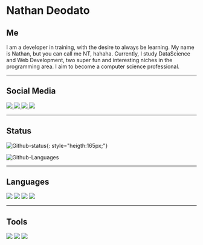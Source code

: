 # Nathan Deodato

## Me
<p>
    I am a developer in training, with the desire to always be learning. My name is Nathan, but you can call me NT, hahaha. Currently, I study DataScience and Web Development, two super fun and interesting niches in the programming area. I aim to become a computer science professional.
</p>

---

## Social Media
<p>

<a href="https://github.com/NathanDeodato">
<img src="https://img.shields.io/badge/GitHub-100000?style=for-the-badge&logo=github&logoColor=white">
</a>

<a href="https://t.me/Deodato_Nt">
<img src="https://img.shields.io/badge/Telegram-2CA5E0?style=for-the-badge&logo=telegram&logoColor=white">
</a>

<a href="https://twitter.com/DeodatoNat">
<img src="https://img.shields.io/badge/Twitter-1DA1F2?style=for-the-badge&logo=twitter&logoColor=white">
</a>

<a href="https://www.instagram.com/deodatont/">
<img src="https://img.shields.io/badge/Instagram-E4405F?style=for-the-badge&logo=instagram&logoColor=white">
</a>

</p>

---

## Status
![Github-status](https://github-readme-stats.vercel.app/api?username=NathanDeodato){: style="heigth:165px;"}

![Github-Languages](https://github-readme-stats.vercel.app/api/top-langs/?username=NathanDeodato&layout=compact)

---

## Languages
<p>
<img name="Python" src="https://img.shields.io/badge/Python-3776AB?style=for-the-badge&logo=python&logoColor=white">

<img name="Javascript" src="https://img.shields.io/badge/JavaScript-F7DF1E?style=for-the-badge&logo=javascript&logoColor=black">

<img name="HTML" src="https://img.shields.io/badge/HTML5-E34F26?style=for-the-badge&logo=html5&logoColor=white">

<img name="CSS" src="https://img.shields.io/badge/CSS3-1572B6?style=for-the-badge&logo=css3&logoColor=white">
</p>

---

## Tools
<p>
<img src="https://img.shields.io/badge/Microsoft_Office-D83B01?style=for-the-badge&logo=microsoft-office&logoColor=white">

<img src="https://img.shields.io/badge/Markdown-000000?style=for-the-badge&logo=markdown&logoColor=white">

<img src="https://img.shields.io/badge/Spotify-1ED760?&style=for-the-badge&logo=spotify&logoColor=white">
</p>
